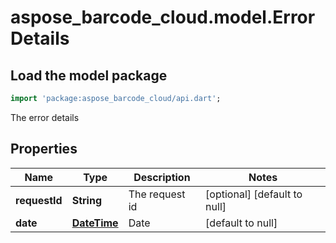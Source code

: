 # aspose_barcode_cloud.model.ErrorDetails

## Load the model package

```dart
import 'package:aspose_barcode_cloud/api.dart';
```
The error details

## Properties

Name | Type | Description | Notes
---- | ---- | ----------- | -----
**requestId** | **String** | The request id | [optional] [default to null]
**date** | [**DateTime**](DateTime.md) | Date | [default to null]

